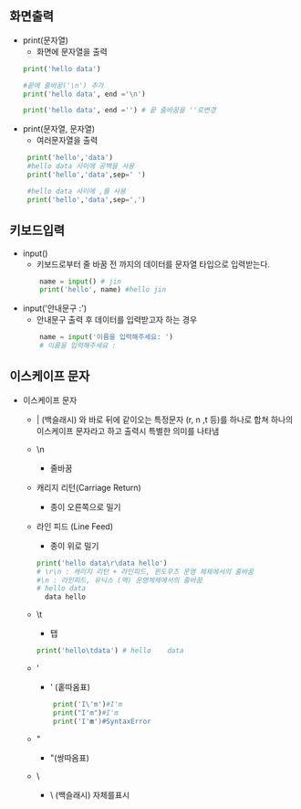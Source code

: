 ## 화면출력
* print(문자열) 
    * 화면에 문자열을 출력
    ```py
    print('hello data')
    
    #끝에 줄바꿈('\n') 추가 
    print('hello data', end ='\n')

    print('hello data', end ='') # 끝 줄바꿈을 ''로변경
    ```
* print(문자열, 문자열)
    * 여러문자열을 출력
    ```py
     print('hello','data')
     #hello data 사이에 공백을 사용
     print('hello','data',sep=' ')

     #hello data 사이에 ,를 사용
     print('hello','data',sep=',')
    ```

## 키보드입력
* input()
    * 키보드로부터 줄 바꿈 전 까지의 데이터를 문자열 타입으로 입력받는다.
    ```py
        name = input() # jin
        print('hello', name) #hello jin
    ```
* input('안내문구 :')
    * 안내문구 출력 후 데이터를 입력받고자 하는 경우
    ```py
        name = input('이름을 입력해주세요: ')
        # 이름을 입력해주세요 : 

    ```
## 이스케이프 문자
* 이스케이프 문자
    * | (백슬래시) 와 바로 뒤에 같이오는 특정문자 (r, n ,t 등)를 하나로 합쳐 하나의 이스케이프 문자라고 하고 출력시 특별한 의미를 나타냄

    * \n
        * 줄바꿈

    * 캐리지 리턴(Carriage Return) 
        * 종이 오른쪽으로 밀기
    * 라인 피드 (Line Feed)
        * 종이 위로 밀기
        ```py
        print('hello data\r\data hello')
        # \r\n : 캐리지 리턴 + 라인피드, 윈도우즈 운영 체제에서의 줄바꿈
        #\n : 라인피드, 유닉스 (맥) 운영체제에서의 줄바꿈
        # hello data
          data hello
         ```
    * \t
        * 탭
        ```py
        print('hello\tdata') # hello    data
        ```
    * \'
        * ' (홑따옴표)
        ```py
            print('I\'m')#I'm
            print("I'm")#I'm
            print('I'm')#SyntaxError
        ```
    * \"
        * "(쌍따옴표)
    * \\
        * \ (백슬래시) 자체를표시
    
    

